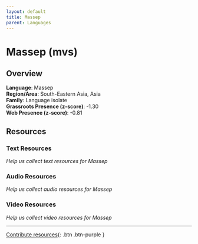 ```yaml
---
layout: default
title: Massep
parent: Languages
---
```


# Massep (mvs)

## Overview

**Language**: Massep  
**Region/Area**: South-Eastern Asia, Asia  
**Family**: Language isolate  
**Grassroots Presence (z-score)**: -1.30  
**Web Presence (z-score)**: -0.81  

## Resources

### Text Resources
*Help us collect text resources for Massep*

### Audio Resources
*Help us collect audio resources for Massep*

### Video Resources
*Help us collect video resources for Massep*

---

[Contribute resources](https://forms.office.com/e/1SfLJx3u1r){: .btn .btn-purple }
